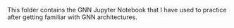 This folder contains the GNN Jupyter Notebook that I have used to practice after getting familiar with GNN architectures.
